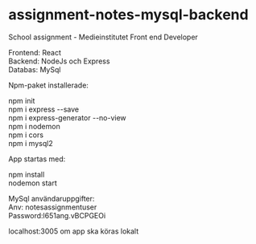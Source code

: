 # assignment-notes-mysql-backend

School assignment - Medieinstitutet Front end Developer

Frontend: React<br/>
Backend: NodeJs och Express<br/>
Databas: MySql<br/>

Npm-paket installerade:

npm init <br/>
npm i express --save <br/>
npm i express-generator --no-view <br/>
npm i nodemon<br/>
npm i cors<br/>
npm i mysql2 </br>

App startas med:

npm install<br/>
nodemon start<br/>

MySql användaruppgifter: <br/>
Anv: notesassignmentuser <br/>
Password:l651ang.vBCPGEOi <br/>

localhost:3005 om app ska köras lokalt
